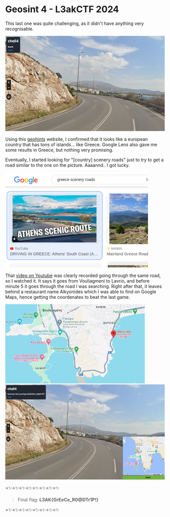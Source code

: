 # Geosint 4 - L3akCTF 2024

This last one was quite challenging, as it didn't have anything very recognisable.

<img src="media/geochall4_begin.png" alt="initial image"  height="300">

Using this [geohints](https://geohints.com/) website, I confirmed that it looks like a european country that has tons of islands... like Greece. Google Lens also gave me some results in Greece, but nothing very promising. 

Eventually, I started looking for "\[country\] scenery roads" just to try to get a road similar to the one on the picture. Aaaannd.. I got lucky. 

<img src="media/geochall4_key.png" alt="lucky search"  height="300">

That [video on Youtube](https://www.youtube.com/watch?app=desktop&v=ssYN9F9XcsI) was clearly recorded going through the same road, so I watched it. It says it goes from Vouliagmeni to Lavrio, and before minute 5 it goes through the road I was searching. Right after that, it leaves behind a restaurant name Alkyonides which I was able to find on Google Maps, hence getting the coordenates to beat the last game.

<img src="media/geochall4_bar.png" alt="alkyonides"  height="250"><img src="media/geochall4_solved.png" alt="solution image"  height="300"> 

:star::sparkles::star::sparkles::star::sparkles::star::sparkles::star::sparkles::star::sparkles::star::sparkles::star::sparkles:

> Final flag: **L3AK{GrEeCe_R0@DTr1P!}**

:star::sparkles::star::sparkles::star::sparkles::star::sparkles::star::sparkles::star::sparkles::star::sparkles::star::sparkles: